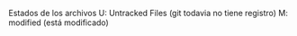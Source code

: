 Estados de los archivos
U: Untracked Files (git todavia no tiene registro)
M: modified (está modificado)